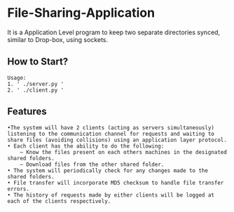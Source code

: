 # File-Sharing-Application
It is a Application Level program to keep two separate directories synced, similar to Drop-box, using sockets.

## How to Start?
```
Usage: 
1. ' ./server.py '
2. ' ./client.py ' 
```
## Features
```
•The system will have 2 clients (acting as servers simultaneously) listening to the communication channel for requests and waiting to share files (avoiding collisions) using an application layer protocol.
• Each client has the ability to do the following:
	– Know the files present on each others machines in the designated shared folders.
	– Download files from the other shared folder.
• The system will periodically check for any changes made to the shared folders.
• File transfer will incorporate MD5 checksum to handle file transfer errors.
• The history of requests made by either clients will be logged at each of the clients respectively. 
```

